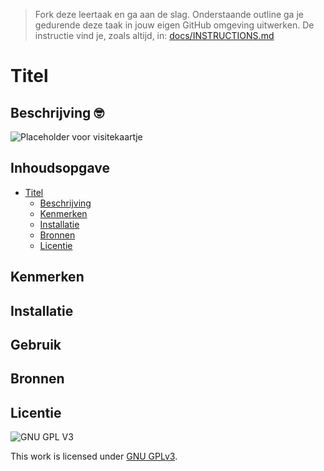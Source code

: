 > Fork deze leertaak en ga aan de slag. Onderstaande outline ga je gedurende deze taak in jouw eigen GitHub omgeving uitwerken. De instructie vind je, zoals altijd, in: [docs/INSTRUCTIONS.md](docs/INSTRUCTIONS.md)
# Titel 

## Beschrijving 🤓
<!-- Add a link to your live demo in Github Pages 🌐-->
![Placeholder voor visitekaartje](https://via.placeholder.com/900 "Visitekaartje")  
<!-- Add a nice poster image here at the end of the week, showing off your shiny frontend 📸 -->

## Inhoudsopgave

- [Titel](#titel)
  * [Beschrijving](#description)
  * [Kenmerken](#kenmerken)
  * [Installatie](#installation)
  * [Bronnen](#bronnen)
  * [Licentie](#licentie)

## Kenmerken

## Installatie

## Gebruik

## Bronnen

## Licentie

![GNU GPL V3](https://www.gnu.org/graphics/gplv3-127x51.png)

This work is licensed under [GNU GPLv3](./LICENSE).
